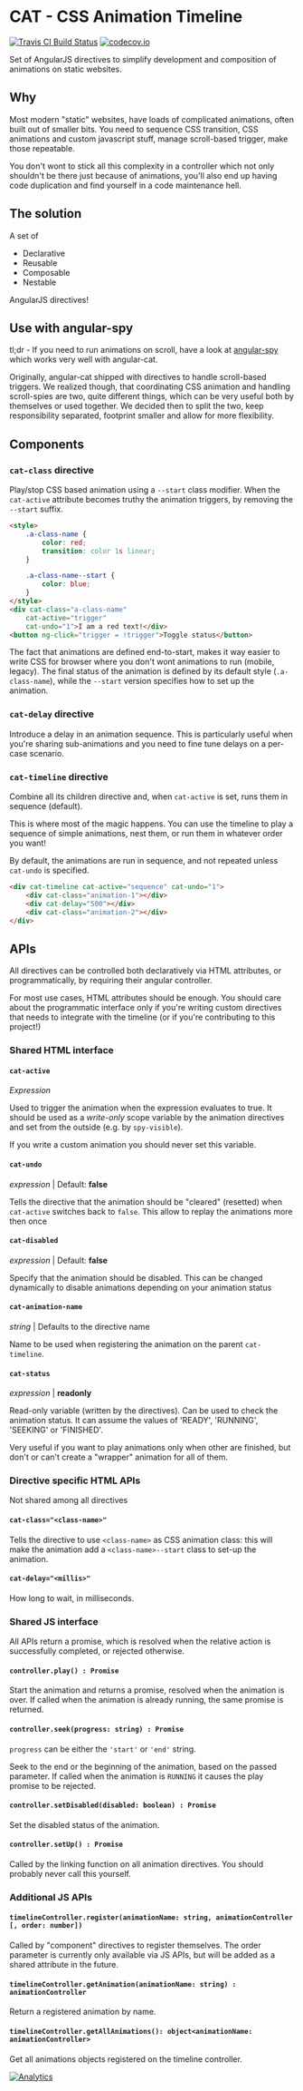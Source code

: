 # CAT - CSS Animation Timeline

[![Travis CI Build Status](https://travis-ci.org/artoale/angular-cat.svg)](https://travis-ci.org/artoale/angular-cat)
[![codecov.io](https://codecov.io/github/artoale/angular-cat/coverage.svg?branch=master)](https://codecov.io/github/artoale/angular-cat?branch=master)

Set of AngularJS directives to simplify development and composition of
animations on static websites.

## Why
Most modern "static" websites, have loads of complicated animations, often built
out of smaller bits.
You need to sequence CSS transition, CSS animations and custom javascript stuff, manage
scroll-based trigger, make those repeatable.

You don't wont to stick all this complexity in a controller which not only shouldn't be there just because of animations,
you'll also end up having code duplication and find yourself in a code maintenance hell.

## The solution

A set of
* Declarative
* Reusable
* Composable
* Nestable

AngularJS directives!

## Use with angular-spy

tl;dr - If you need to run animations on scroll, have a look at
[angular-spy](https://github.com/flea89/angular-spy) which works very well with
angular-cat.

Originally, angular-cat shipped with directives to handle scroll-based triggers.
We realized though, that coordinating CSS animation and handling scroll-spies
are two, quite different things, which can be very useful both by themselves or
used together. We decided then to split the two, keep responsibility separated,
footprint smaller and allow for more flexibility.

## Components

### `cat-class` directive

Play/stop CSS based animation using a `--start` class modifier.
When the `cat-active` attribute becomes truthy the animation triggers,
by removing the `--start` suffix.

```html
<style>
    .a-class-name {
        color: red;
        transition: color 1s linear;
    }

    .a-class-name--start {
        color: blue;
    }
</style>
<div cat-class="a-class-name"
    cat-active="trigger"
    cat-undo="1">I am a red text!</div>
<button ng-click="trigger = !trigger">Toggle status</button>
```

The fact that animations are defined end-to-start, makes it way easier to write CSS
for browser where you don't wont animations to run (mobile, legacy). The final status
of the animation is defined by its default style (`.a-class-name`), while the
`--start` version specifies how to set up the animation.

### `cat-delay` directive

Introduce a delay in an animation sequence. This is particularly useful when you're sharing
sub-animations and you need to fine tune delays on a per-case scenario.


### `cat-timeline` directive

Combine all its children directive and, when `cat-active` is set, runs them in
sequence (default).

This is where most of the magic happens. You can use the timeline to play a sequence
of simple animations, nest them, or run them in whatever order you want!

By default, the animations are run in sequence, and not repeated unless `cat-undo` is specified.

```html
<div cat-timeline cat-active="sequence" cat-undo="1">
    <div cat-class="animation-1"></div>
    <div cat-delay="500"></div>
    <div cat-class="animation-2"></div>
</div>
```


## APIs

All directives can be controlled both declaratively via HTML attributes, or
programmatically, by requiring their angular controller.

For most use cases, HTML attributes should be enough. You should care about the programmatic interface only if
you're writing custom directives that needs to integrate with the timeline (or if you're contributing to this project!)

### Shared HTML interface

#### `cat-active`
*Expression*

Used to trigger the animation when the expression evaluates to true. It should be used as a *write-only* scope variable by the animation directives and set from the outside (e.g. by `spy-visible`).

If you write a custom animation you should never set this variable.

#### `cat-undo`
*expression* |
Default: **false**

Tells the directive that the animation should be "cleared" (resetted) when
`cat-active` switches back to `false`. This allow to replay the animations
more then once

#### `cat-disabled`
*expression* | Default: **false**

Specify that the animation should be disabled. This can be changed dynamically
to disable animations depending on your animation status

#### `cat-animation-name`
*string* | Defaults to the directive name

Name to be used when registering the animation on the parent `cat-timeline`.

#### `cat-status`
*expression* | **readonly**

Read-only variable (written by the directives). Can be used to check the animation
status. It can assume the values of 'READY', 'RUNNING', 'SEEKING' or 'FINISHED'.

Very useful if you want to play animations only when other are finished,
but don't or can't create a "wrapper" animation for all of them.

### Directive specific HTML APIs
Not shared among all directives

#### `cat-class="<class-name>"`
Tells the directive to use `<class-name>` as CSS animation class: this will make the animation
add a `<class-name>--start` class to set-up the animation.

#### `cat-delay="<millis>"`
How long to wait, in milliseconds.

### Shared JS interface

All APIs return a promise, which is resolved when the relative action is
successfully completed, or rejected otherwise.

#### `controller.play() : Promise`
Start the animation and returns a promise, resolved when the animation is over.
If called when the animation is already running, the same promise is returned.

#### `controller.seek(progress: string) : Promise`

`progress` can be either the `'start'` or `'end'` string.

Seek to the end or the beginning of the animation, based on the passed parameter.
If called when the animation is `RUNNING` it causes the play promise to be rejected.

#### `controller.setDisabled(disabled: boolean) : Promise`

Set the disabled status of the animation.

#### `controller.setUp() : Promise`

Called by the linking function on all animation directives.
You should probably never call this yourself.

### Additional JS APIs

#### `timelineController.register(animationName: string, animationController [, order: number])`
Called by "component" directives to register themselves. The order parameter is
currently only available via JS APIs, but will be added as a shared attribute in
the future.

#### `timelineController.getAnimation(animationName: string) : animationController`

Return a registered animation by name.

#### `timelineController.getAllAnimations(): object<animationName: animationController>`

Get all animations objects registered on the timeline controller.



[![Analytics](https://ga-beacon.appspot.com/UA-39387573-2/potato-animation/readme?pixel)](https://github.com/igrigorik/ga-beacon)
